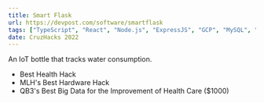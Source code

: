 ```yaml
---
title: Smart Flask
url: https://devpost.com/software/smartflask
tags: ["TypeScript", "React", "Node.js", "ExpressJS", "GCP", "MySQL", "CICD"]
date: CruzHacks 2022
---
```


An IoT bottle that tracks water consumption.

- Best Health Hack
- MLH's Best Hardware Hack
- QB3's Best Big Data for the Improvement of Health Care ($1000)
 
